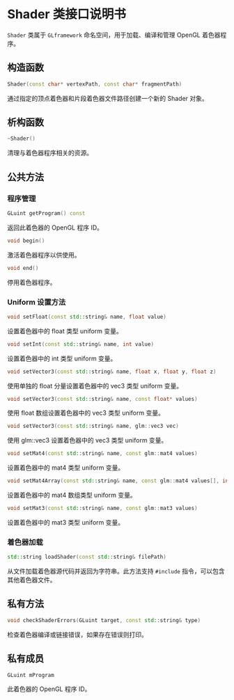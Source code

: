 # Shader 类接口说明书

`Shader` 类属于 `GLframework` 命名空间，用于加载、编译和管理 OpenGL 着色器程序。

## 构造函数

```cpp
Shader(const char* vertexPath, const char* fragmentPath)
```

通过指定的顶点着色器和片段着色器文件路径创建一个新的 Shader 对象。

## 析构函数

```cpp
~Shader()
```

清理与着色器程序相关的资源。

## 公共方法

### 程序管理

```cpp
GLuint getProgram() const
```

返回此着色器的 OpenGL 程序 ID。

```cpp
void begin()
```

激活着色器程序以供使用。

```cpp
void end()
```

停用着色器程序。

### Uniform 设置方法

```cpp
void setFloat(const std::string& name, float value)
```

设置着色器中的 float 类型 uniform 变量。

```cpp
void setInt(const std::string& name, int value)
```

设置着色器中的 int 类型 uniform 变量。

```cpp
void setVector3(const std::string& name, float x, float y, float z)
```

使用单独的 float 分量设置着色器中的 vec3 类型 uniform 变量。

```cpp
void setVector3(const std::string& name, const float* values)
```

使用 float 数组设置着色器中的 vec3 类型 uniform 变量。

```cpp
void setVector3(const std::string& name, glm::vec3 vec)
```

使用 glm::vec3 设置着色器中的 vec3 类型 uniform 变量。

```cpp
void setMat4(const std::string& name, const glm::mat4 values)
```

设置着色器中的 mat4 类型 uniform 变量。

```cpp
void setMat4Array(const std::string& name, const glm::mat4 values[], int count)
```

设置着色器中的 mat4 数组类型 uniform 变量。

```cpp
void setMat3(const std::string& name, const glm::mat3 values)
```

设置着色器中的 mat3 类型 uniform 变量。

### 着色器加载

```cpp
std::string loadShader(const std::string& filePath)
```

从文件加载着色器源代码并返回为字符串。此方法支持 `#include` 指令，可以包含其他着色器文件。

## 私有方法

```cpp
void checkShaderErrors(GLuint target, const std::string& type)
```

检查着色器编译或链接错误，如果存在错误则打印。

## 私有成员

```cpp
GLuint mProgram
```

此着色器的 OpenGL 程序 ID。

